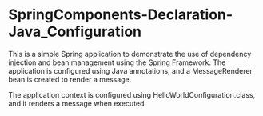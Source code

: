 # SpringComponents-Declaration-Java_Configuration

This is a simple Spring application to demonstrate the use of dependency injection and bean management using the Spring Framework. The application is configured using Java annotations, and a MessageRenderer bean is created to render a message.

The application context is configured using HelloWorldConfiguration.class, and it renders a message when executed.

